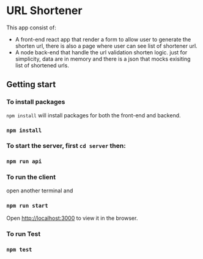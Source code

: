 
# URL Shortener

This app consist of:
- A front-end react app that render a form to allow user to generate the shorten url, there is also a page where user can see list of shortener url.
- A node back-end that handle the url validation shorten logic. just for simplicity, data are in memory and there is a json that mocks exisiting list of shortened urls.

## Getting start  
### To install packages
`npm install` will install packages for both the front-end and backend.
### `npm install`

### To start the server, first `cd server` then:
### `npm run api`

### To run the client
open another terminal and 
### `npm run start`

Open [http://localhost:3000](http://localhost:3000) to view it in the browser.

### To run Test 
### `npm test`

